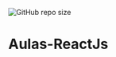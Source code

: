 ![GitHub repo size](https://img.shields.io/github/repo-size/flayregina/Aulas-ReactJs)
# Aulas-ReactJs
